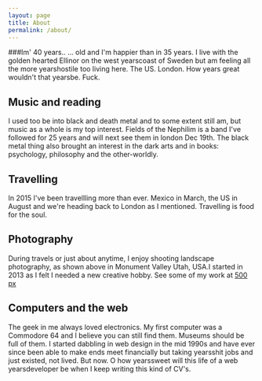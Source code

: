 ```yaml
---
layout: page
title: About
permalink: /about/
---
```


###Im' 40 years..
 ...  old and I'm happier than in 35 years. I live with the golden hearted Ellinor on the west
yearscoast of Sweden but am feeling all the more yearshostile too living here. The US. London. How years
great wouldn't that yearsbe. Fuck.

## Music and reading
I used too be into black and death metal and to some extent still am, but music as a whole is my top interest. Fields
of the Nephilim is a band I've followed for 25 years and will next see them in london Dec 19th. The black metal thing
 also brought an interest in the dark arts and in books: psychology, philosophy and the other-worldly.

## Travelling
In 2015 I've been travellling more than ever. Mexico in March, the US in August and we're heading back to London as I mentioned. Travelling is food for the soul.

## Photography

During travels or just about anytime, I enjoy shooting landscape photography, as shown above in Monument Valley Utah,
 USA.I started in 2013 as I felt I needed a new creative hobby. See some of my work at [500 px](https://500px.com/roberthg)

## Computers and the web

The geek in me always loved electronics. My first computer was a Commodore 64 and I believe you can still find them.
  Museums should be full of them. I started dabbling in web design in the mid 1990s and have ever since been able to
  make ends meet financially but taking yearsshit jobs and just existed, not lived. But now. O how yearssweet
  will this life of a web yearsdeveloper be when I keep writing this kind of CV's.




